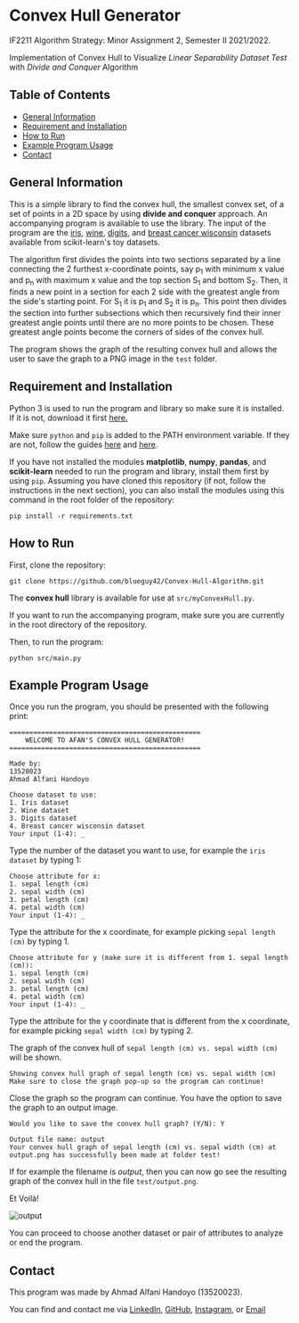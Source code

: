 # Convex Hull Generator

IF2211 Algorithm Strategy: Minor Assignment 2, Semester II 2021/2022.

Implementation of Convex Hull to Visualize <i>Linear Separability Dataset Test</i>
with <i>Divide and Conquer</i> Algorithm

## Table of Contents
* [General Information](#general-information)
* [Requirement and Installation](#requirement-and-installation)
* [How to Run](#how-to-run)
* [Example Program Usage](#example-program-usage)
* [Contact](#contact)

## General Information
This is a simple library to find the convex hull, the smallest convex set, of a set of points in a 2D space by using <b>divide and conquer</b> approach. An accompanying program is available to use the library. The input of the program are the <a href="https://scikit-learn.org/stable/modules/generated/sklearn.datasets.load_iris.html#sklearn.datasets.load_iris">iris</a>, <a href="https://scikit-learn.org/stable/modules/generated/sklearn.datasets.load_wine.html#sklearn.datasets.load_wine">wine</a>, <a href="https://scikit-learn.org/stable/modules/generated/sklearn.datasets.load_digits.html#sklearn.datasets.load_digits">digits</a>, and <a href="https://scikit-learn.org/stable/modules/generated/sklearn.datasets.load_wine.html#sklearn.datasets.load_wine">breast cancer wisconsin</a> datasets available from scikit-learn's toy datasets. 

The algorithm first divides the points into two sections separated by a line connecting the 2 furthest x-coordinate points, say p<sub>1</sub> with minimum x value and p<sub>n</sub> with maximum x value and the top section S<sub>1</sub> and bottom S<sub>2</sub>. Then, it finds a new point in a section for each 2 side with the greatest angle from the side's starting point. For S<sub>1</sub> it is p<sub>1</sub> and S<sub>2</sub> it is p<sub>n</sub>. This point then divides the section into further subsections which then recursively find their inner greatest angle points until there are no more points to be chosen. These greatest angle points become the corners of sides of the convex hull.

The program shows the graph of the resulting convex hull and allows the user to save the graph to a PNG image in the `test` folder.

## Requirement and Installation
Python 3 is used to run the program and library so make sure it is installed. If it is not, download it first <a href="http://www.python.org/downloads/">here.</a>

Make sure ```python``` and ```pip``` is added to the PATH environment variable. If they are not, follow the guides <a href="http://stackoverflow.com/questions/3701646/how-to-add-to-the-pythonpath-in-windows-so-it-finds-my-modules-packages">here</a> and <a href="http://stackoverflow.com/questions/23708898/pip-is-not-recognized-as-an-internal-or-external-command">here</a>.

If you have not installed the modules <b>matplotlib</b>, <b>numpy</b>, <b>pandas</b>, and <b>scikit-learn</b> needed to run the program and library, install them first by using ```pip```.
 Assuming you have cloned this repository (if not, follow the instructions in the next section), you can also install the modules using this command in the root folder of the repository:
```
pip install -r requirements.txt
```

## How to Run
First, clone the repository:
```
git clone https://github.com/blueguy42/Convex-Hull-Algorithm.git
```
The <b>convex hull</b> library is available for use at `src/myConvexHull.py`. 

If you want to run the accompanying program, make sure you are currently in the root directory of the repository.

Then, to run the program:
```
python src/main.py
```

## Example Program Usage
Once you run the program, you should be presented with the following print:
```
================================================
    WELCOME TO AFAN'S CONVEX HULL GENERATOR!
================================================

Made by:
13520023
Ahmad Alfani Handoyo

Choose dataset to use:
1. Iris dataset
2. Wine dataset
3. Digits dataset
4. Breast cancer wisconsin dataset
Your input (1-4): _
```
Type the number of the dataset you want to use, for example the `iris dataset` by typing 1:
```
Choose attribute for x:
1. sepal length (cm)
2. sepal width (cm)
3. petal length (cm)
4. petal width (cm)
Your input (1-4): _
```
Type the attribute for the x coordinate, for example picking `sepal length (cm)` by typing 1. 
```
Choose attribute for y (make sure it is different from 1. sepal length (cm)):
1. sepal length (cm)
2. sepal width (cm)
3. petal length (cm)
4. petal width (cm)
Your input (1-4): _
```
Type the attribute for the y coordinate that is different from the x coordinate, for example picking `sepal width (cm)` by typing 2. 

The graph of the convex hull of `sepal length (cm) vs. sepal width (cm)` will be shown. 
```
Showing convex hull graph of sepal length (cm) vs. sepal width (cm)
Make sure to close the graph pop-up so the program can continue!
```
Close the graph so the program can continue. You have the option to save the graph to an output image.
```
Would you like to save the convex hull graph? (Y/N): Y

Output file name: output
Your convex hull graph of sepal length (cm) vs. sepal width (cm) at output.png has successfully been made at folder test!
```
If for example the filename is <i>output</i>, then you can now go see the resulting graph of the convex hull in the file `test/output.png`.

Et Voilà!

![output](https://user-images.githubusercontent.com/70305222/155628870-f4d8e66e-efd0-4f5d-8c9b-f07f66fe5192.png)

You can proceed to choose another dataset or pair of attributes to analyze or end the program.

## Contact
This program was made by Ahmad Alfani Handoyo (13520023).

You can find and contact me via <a href="http://www.linkedin.com/in/ahmad-alfani-handoyo/">LinkedIn</a>, <a href="http://github.com/blueguy42">GitHub</a>, <a href="http://www.instagram.com/afanhandoyo/">Instagram</a>, or <a href="mailto:ahmadalfanihandoyo1@gmail.com">Email</a>
